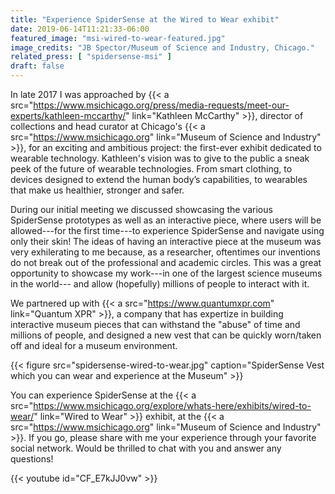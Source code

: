```yaml
---
title: "Experience SpiderSense at the Wired to Wear exhibit"
date: 2019-06-14T11:21:33-06:00
featured_image: "msi-wired-to-wear-featured.jpg"
image_credits: "JB Spector/Museum of Science and Industry, Chicago."
related_press: [ "spidersense-msi" ]
draft: false
---
```


In late 2017 I was approached by {{< a src="https://www.msichicago.org/press/media-requests/meet-our-experts/kathleen-mccarthy/" link="Kathleen McCarthy" >}}, 
director of collections and head curator at Chicago's {{< a src="https://www.msichicago.org" link="Museum of Science and Industry" >}}, for an exciting and 
ambitious project: the first-ever exhibit dedicated to wearable technology. Kathleen's vision was to give to the public a sneak peek of the future of 
wearable technologies. From smart clothing, to devices designed to extend the human body’s capabilities, to wearables that make us healthier, stronger and safer. 

During our initial meeting we discussed showcasing the various SpiderSense prototypes as well as an interactive piece, where users will be 
allowed---for the first time---to experience SpiderSense and navigate using only their skin! The ideas of having an interactive piece at the museum was very
exhilerating to me because, as a researcher, oftentimes our inventions do not break out of the professional and academic circles. This was a great opportunity 
to showcase my work---in one of the largest science museums in the world--- and allow (hopefully) millions of people to interact with it.

We partnered up with {{< a src="https://www.quantumxpr.com" link="Quantum XPR" >}}, a company that has expertize in building interactive museum pieces that can withstand
the "abuse" of time and millions of people, and designed a new vest that can be quickly worn/taken off and ideal for a museum environment.

{{< figure src="spidersense-wired-to-wear.jpg" caption="SpiderSense Vest which you can wear and experience at the Museum" >}}

You can experience SpiderSense at the {{< a src="https://www.msichicago.org/explore/whats-here/exhibits/wired-to-wear/" link="Wired to Wear" >}} exhibit, 
at the {{< a src="https://www.msichicago.org" link="Museum of Science and Industry" >}}. If you go, please share with me your experience through your
favorite social network. Would be thrilled to chat with you and answer any questions!

{{< youtube id="CF_E7kJJ0vw" >}}


